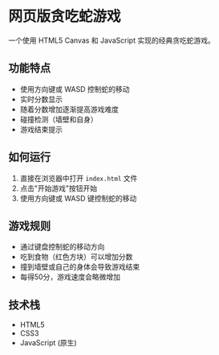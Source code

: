# 网页版贪吃蛇游戏

一个使用 HTML5 Canvas 和 JavaScript 实现的经典贪吃蛇游戏。

## 功能特点

- 使用方向键或 WASD 控制蛇的移动
- 实时分数显示
- 随着分数增加逐渐提高游戏难度
- 碰撞检测（墙壁和自身）
- 游戏结束提示

## 如何运行

1. 直接在浏览器中打开 `index.html` 文件
2. 点击"开始游戏"按钮开始
3. 使用方向键或 WASD 键控制蛇的移动

## 游戏规则

- 通过键盘控制蛇的移动方向
- 吃到食物（红色方块）可以增加分数
- 撞到墙壁或自己的身体会导致游戏结束
- 每得50分，游戏速度会略微增加

## 技术栈

- HTML5
- CSS3
- JavaScript (原生) 